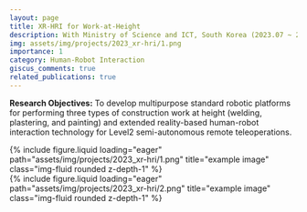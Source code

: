 ```yaml
---
layout: page
title: XR-HRI for Work-at-Height
description: With Ministry of Science and ICT, South Korea (2023.07 ~ 2023.12)
img: assets/img/projects/2023_xr-hri/1.png
importance: 1
category: Human-Robot Interaction
giscus_comments: true
related_publications: true
---
```


**Research Objectives:** To develop multipurpose standard robotic platforms for performing three types of construction work at height (welding, plastering, and painting) and extended reality-based human-robot interaction technology for Level2 semi-autonomous remote teleoperations.

<div class="col-sm mt-3 mt-md-0">
    {% include figure.liquid loading="eager" path="assets/img/projects/2023_xr-hri/1.png" title="example image" class="img-fluid rounded z-depth-1" %}
</div>
<div class="col-sm mt-3 mt-md-0">
    {% include figure.liquid loading="eager" path="assets/img/projects/2023_xr-hri/2.png" title="example image" class="img-fluid rounded z-depth-1" %}
</div>

<!-- <div class="caption">
    Caption photos easily. On the left, a road goes through a tunnel. Middle, leaves artistically fall in a hipster photoshoot. Right, in another hipster photoshoot, a lumberjack grasps a handful of pine needles.
</div> -->